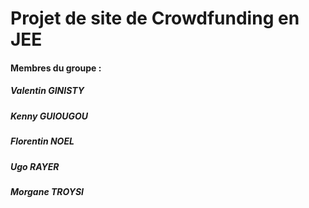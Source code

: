 # Projet de site de Crowdfunding en JEE
#### Membres du groupe :
##### Valentin GINISTY
##### Kenny GUIOUGOU
##### Florentin NOEL
##### Ugo RAYER
##### Morgane TROYSI
